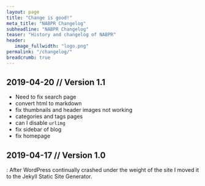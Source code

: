 ```yaml
---
layout: page
title: "Change is good!"
meta_title: "NABPR Changelog"
subheadline: "NABPR Changelog"
teaser: "History and changelog of NABPR"
header:
   image_fullwidth: "logo.png"
permalink: "/changelog/"
breadcrumb: true
---
```

## 2019-04-20 // Version 1.1
  - Need to fix search page
  - convert html to markdown
  - fix thumbnails and header images not working
  - categories and tags pages
  - can I disable `urlimg`
  - fix sidebar of blog
  - fix homepage
## 2019-04-17 // Version 1.0
: After WordPress continually crashed under the weight of the site I moved it to the Jekyll Static Site Generator.
